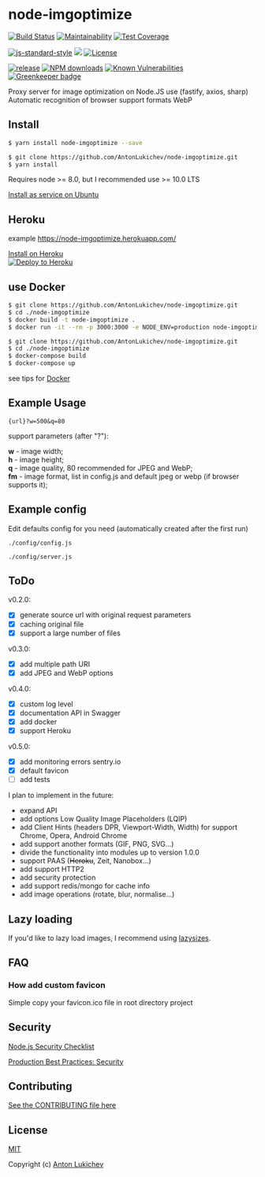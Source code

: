 # node-imgoptimize

[![Build Status](https://img.shields.io/travis/AntonLukichev/node-imgoptimize/master.svg?style=flat-square)](https://travis-ci.org/AntonLukichev/node-imgoptimize)
[![Maintainability](https://api.codeclimate.com/v1/badges/96d7439c49523ea13e1e/maintainability)](https://codeclimate.com/github/AntonLukichev/node-imgoptimize/maintainability)
[![Test Coverage](https://api.codeclimate.com/v1/badges/96d7439c49523ea13e1e/test_coverage)](https://codeclimate.com/github/AntonLukichev/node-imgoptimize/test_coverage)

[![js-standard-style](https://img.shields.io/badge/code%20style-standard-brightgreen.svg?style=flat-square)](http://standardjs.com/)
![](https://img.shields.io/node/v/node-imgoptimize/latest.svg?style=flat-square)
[![License](https://img.shields.io/npm/l/fastify.svg?style=flat-square)](LICENSE)

[![release](https://img.shields.io/github/release/AntonLukichev/node-imgoptimize.svg?style=flat-square)](https://github.com/AntonLukichev/node-imgoptimize/releases)
[![NPM downloads](https://img.shields.io/npm/dm/node-imgoptimize.svg?style=flat)](https://www.npmjs.com/package/node-imgoptimize)
[![Known Vulnerabilities](https://snyk.io/test/github/AntonLukichev/node-imgoptimize/badge.svg?targetFile=package.json&style=flat-square)](https://snyk.io/test/github/AntonLukichev/node-imgoptimize?targetFile=package.json)
[![Greenkeeper badge](https://badges.greenkeeper.io/AntonLukichev/node-imgoptimize.svg?style=flat-square)](https://greenkeeper.io/)

Proxy server for image optimization on Node.JS use (fastify, axios, sharp)
Automatic recognition of browser support formats WebP

## Install

```bash
$ yarn install node-imgoptimize --save
```

```bash
$ git clone https://github.com/AntonLukichev/node-imgoptimize.git
$ yarn install
```

Requires node >= 8.0, but I recommended use >= 10.0 LTS

[Install as service on Ubuntu](docs/install_ubuntu.md)<br>

## Heroku

example https://node-imgoptimize.herokuapp.com/

[Install on Heroku](docs/install_heroku.md)<br>
[![Deploy to Heroku](https://www.herokucdn.com/deploy/button.svg)](https://heroku.com/deploy?template=https://github.com/AntonLukichev/node-imgoptimize)

## use Docker

```bash
$ git clone https://github.com/AntonLukichev/node-imgoptimize.git
$ cd ./node-imgoptimize
$ docker build -t node-imgoptimize .
$ docker run -it --rm -p 3000:3000 -e NODE_ENV=production node-imgoptimize
```

```bash
$ git clone https://github.com/AntonLukichev/node-imgoptimize.git
$ cd ./node-imgoptimize
$ docker-compose build
$ docker-compose up
```

see tips for [Docker](docs/docker.md)

## Example Usage

```
{url}?w=500&q=80
```

support parameters (after "?"):

**w** - image width;<br>
**h** - image height;<br>
**q** - image quality, 80 recommended for JPEG and WebP;<br>
**fm** - image format, list in config.js and default jpeg or webp (if browser supports it);<br>

## Example config

Edit defaults config for you need (automatically created after the first run)

```
./config/config.js

./config/server.js

```

## ToDo

v0.2.0:

- [x] generate source url with original request parameters
- [x] caching original file
- [x] support a large number of files

v0.3.0:

- [x] add multiple path URI
- [x] add JPEG and WebP options

v0.4.0:

- [x] custom log level
- [x] documentation API in Swagger
- [x] add docker
- [x] support Heroku

v0.5.0:

- [x] add monitoring errors sentry.io
- [x] default favicon
- [ ] add tests

I plan to implement in the future:

- expand API
- add options Low Quality Image Placeholders (LQIP)
- add Client Hints (headers DPR, Viewport-Width, Width) for support Chrome, Opera, Android Chrome
- add support another formats (GIF, PNG, SVG...)
- divide the functionality into modules up to version 1.0.0
- support PAAS (~~Heroku~~, Zeit, Nanobox...)
- add support HTTP2
- add security protection
- add support redis/mongo for cache info
- add image operations (rotate, blur, normalise...)

## Lazy loading

If you'd like to lazy load images, I recommend using [lazysizes](https://github.com/aFarkas/lazysizes).

## FAQ

### How add custom favicon

Simple copy your favicon.ico file in root directory project

## Security

[Node.js Security Checklist](https://blog.risingstack.com/node-js-security-checklist/)

[Production Best Practices: Security](https://expressjs.com/en/advanced/best-practice-security.html)

## Contributing

[See the CONTRIBUTING file here](CONTRIBUTING.md)

## License

[MIT](LICENSE)

Copyright (c) [Anton Lukichev](https://github.com/AntonLukichev)
